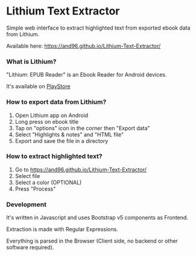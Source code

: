 # Lithium Text Extractor
Simple web interface to extract highlighted text from exported ebook data from Lithium.

Available here: https://and96.github.io/Lithium-Text-Extractor/

### What is Lithium?
"Lithium: EPUB Reader" is an Ebook Reader for Android devices.

It's available on [PlayStore](https://play.google.com/store/apps/details?id=com.faultexception.reader)

### How to export data from Lithium?
1. Open Lithium app on Android
2. Long press on ebook title
3. Tap on "options" icon in the corner then "Export data"
4. Select "Highlights & notes" and "HTML file"
5. Export and save the file in a directory

### How to extract highlighted text?
1. Go to https://and96.github.io/Lithium-Text-Extractor/
2. Select file
3. Select a color (OPTIONAL)
4. Press "Process"

### Development
It's written in Javascript and uses Bootstrap v5 components as Frontend. 

Extraction is made with Regular Expressions.

Everything is parsed in the Browser (Client side, no backend or other software required).

